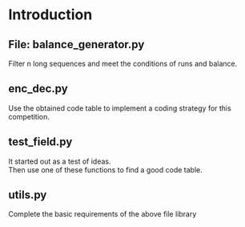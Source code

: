 # Introduction

## File: balance_generator.py

Filter n long sequences and meet the conditions of runs and balance.

## enc_dec.py

Use the obtained code table to implement a coding strategy for this competition.

## test_field.py

It started out as a test of ideas.  
Then use one of these functions to find a good code table.

## utils.py

Complete the basic requirements of the above file library
